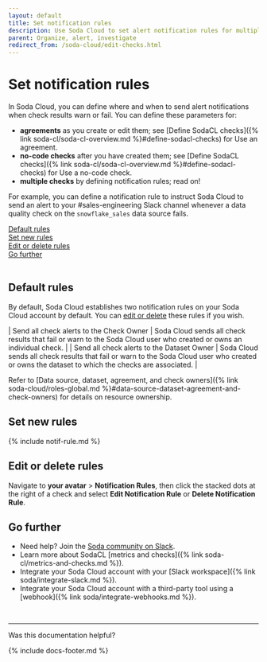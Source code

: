 ```yaml
---
layout: default
title: Set notification rules
description: Use Soda Cloud to set alert notification rules for multiple checks across datasets in your account.
parent: Organize, alert, investigate
redirect_from: /soda-cloud/edit-checks.html
---
```


# Set notification rules 

In Soda Cloud, you can define where and when to send alert notifications when check results warn or fail. You can define these parameters for:
* **agreements** as you create or edit them; see [Define SodaCL checks]({% link soda-cl/soda-cl-overview.md %}#define-sodacl-checks) for Use an agreement.
* **no-code checks** after you have created them; see [Define SodaCL checks]({% link soda-cl/soda-cl-overview.md %}#define-sodacl-checks) for Use a no-code check.
* **multiple checks** by defining notification rules; read on!

For example, you can define a notification rule to instruct Soda Cloud to send an alert to your #sales-engineering Slack channel whenever a data quality check on the `snowflake_sales` data source fails.

[Default rules](#default-rules)<br />
[Set new rules](#set-new-rules) <br />
[Edit or delete rules](#edit-or-delete-rules)<br />
[Go further](#go-further)<br />
<br />

## Default rules

By default, Soda Cloud establishes two notification rules on your Soda Cloud account by default. You can [edit or delete](#edit-or-delete-rules) these rules if you wish.

| Send all check alerts to the Check Owner | Soda Cloud sends all check results that fail or warn to the Soda Cloud user who created or owns an individual check. |
| Send all check alerts to the Dataset Owner | Soda Cloud sends all check results that fail or warn to the Soda Cloud user who created or owns the dataset to which the checks are associated. |

Refer to [Data source, dataset, agreement, and check owners]({% link soda-cloud/roles-global.md %}#data-source-dataset-agreement-and-check-owners) for details on resource ownership.

## Set new rules

{% include notif-rule.md %}

## Edit or delete rules

Navigate to **your avatar** > **Notification Rules**, then click the stacked dots at the right of a check and select **Edit Notification Rule** or **Delete Notification Rule**. 


## Go further

* Need help? Join the <a href="https://community.soda.io/slack" target="_blank"> Soda community on Slack</a>.
* Learn more about SodaCL [metrics and checks]({% link soda-cl/metrics-and-checks.md %}).
* Integrate your Soda Cloud account with your [Slack workspace]({% link soda/integrate-slack.md %}).
* Integrate your Soda Cloud account with a third-party tool using a [webhook]({% link soda/integrate-webhooks.md %}).
<br />

---

Was this documentation helpful?

<!-- LikeBtn.com BEGIN -->
<span class="likebtn-wrapper" data-theme="tick" data-i18n_like="Yes" data-ef_voting="grow" data-show_dislike_label="true" data-counter_zero_show="true" data-i18n_dislike="No"></span>
<script>(function(d,e,s){if(d.getElementById("likebtn_wjs"))return;a=d.createElement(e);m=d.getElementsByTagName(e)[0];a.async=1;a.id="likebtn_wjs";a.src=s;m.parentNode.insertBefore(a, m)})(document,"script","//w.likebtn.com/js/w/widget.js");</script>
<!-- LikeBtn.com END -->

{% include docs-footer.md %}